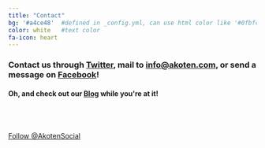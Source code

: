 ```yaml
---
title: "Contact"
bg: '#a4ce48'  #defined in _config.yml, can use html color like '#0fbfcf'
color: white   #text color
fa-icon: heart
---
```


### Contact us through <a href="https://twitter.com/AkotenSocial" target="_blank">Twitter</a>, mail to <info@akoten.com>, or send a message on <a href="https://facebook.com/Akoten" target="_blank">Facebook</a>!
 
#### Oh, and check out our [Blog](http://blog.akoten.com) while you're at it!

 <br>
 
<div id="contact-social-buttons">
<div style="margin-left: 4%;" class="fb-like" data-href="https://www.facebook.com/pages/Akoten/263615787128883?fref=ts" data-layout="button_count" data-action="like" data-show-faces="true" data-share="true"></div>
<br>
<br>
<a  href="https://twitter.com/AkotenSocial" class="twitter-follow-button" data-show-count="false" data-size="large">Follow @AkotenSocial</a>
<script>!function(d,s,id){var js,fjs=d.getElementsByTagName(s)[0],p=/^http:/.test(d.location)?'http':'https';if(!d.getElementById(id)){js=d.createElement(s);js.id=id;js.src=p+'://platform.twitter.com/widgets.js';fjs.parentNode.insertBefore(js,fjs);}}(document, 'script', 'twitter-wjs');</script>
</div>